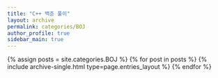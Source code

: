 ```yaml
---
title: "C++ 백준 풀이"
layout: archive
permalink: categories/BOJ
author_profile: true
sidebar_main: true
---
```



{% assign posts = site.categories.BOJ %}
{% for post in posts %} {% include archive-single.html type=page.entries_layout %} {% endfor %}